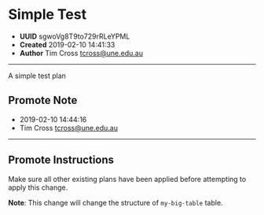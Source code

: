 
# Simple Test

- **UUID** sgwoVg8T9to729rRLeYPML 
- **Created** 2019-02-10 14:41:33 
- **Author** Tim Cross <tcross@une.edu.au> 

-------

A simple test plan


## Promote Note

- 2019-02-10 14:44:16
- Tim Cross <tcross@une.edu.au>

------

## Promote Instructions

Make sure all other existing plans have been applied before attempting to apply
this change.

**Note**: This change will change the structure of `my-big-table` table.


